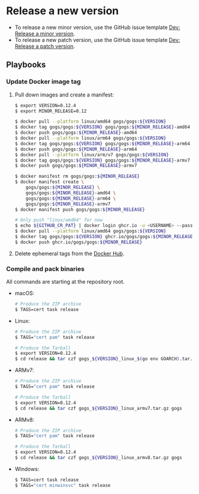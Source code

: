 # Release a new version

- To release a new minor version, use the GitHub issue template [Dev: Release a minor version](https://github.com/gogs/gogs/issues/new?title=Release+<MAJOR>.<MINOR>.0&labels=%F0%9F%93%B8%20release&template=dev_release_minor_version.md).
- To release a new patch version, use the GitHub issue template [Dev: Release a patch version](https://github.com/gogs/gogs/issues/new?title=Release+<MAJOR>.<MINOR>.<PATCH>&labels=%F0%9F%93%B8%20release&template=dev_release_patch_version.md).

## Playbooks

### Update Docker image tag

1. Pull down images and create a manifest:
	```sh
	$ export VERSION=0.12.4
	$ export MINOR_RELEASE=0.12

	$ docker pull --platform linux/amd64 gogs/gogs:${VERSION}
	$ docker tag gogs/gogs:${VERSION} gogs/gogs:${MINOR_RELEASE}-amd64
	$ docker push gogs/gogs:${MINOR_RELEASE}-amd64
	$ docker pull --platform linux/arm64 gogs/gogs:${VERSION}
	$ docker tag gogs/gogs:${VERSION} gogs/gogs:${MINOR_RELEASE}-arm64
	$ docker push gogs/gogs:${MINOR_RELEASE}-arm64
	$ docker pull --platform linux/arm/v7 gogs/gogs:${VERSION}
	$ docker tag gogs/gogs:${VERSION} gogs/gogs:${MINOR_RELEASE}-armv7
	$ docker push gogs/gogs:${MINOR_RELEASE}-armv7

	$ docker manifest rm gogs/gogs:${MINOR_RELEASE}
	$ docker manifest create \
		gogs/gogs:${MINOR_RELEASE} \
		gogs/gogs:${MINOR_RELEASE}-amd64 \
		gogs/gogs:${MINOR_RELEASE}-arm64 \
		gogs/gogs:${MINOR_RELEASE}-armv7
	$ docker manifest push gogs/gogs:${MINOR_RELEASE}

	# Only push "linux/amd64" for now
	$ echo ${GITHUB_CR_PAT} | docker login ghcr.io -u <USERNAME> --password-stdin
	$ docker pull --platform linux/amd64 gogs/gogs:${VERSION}
	$ docker tag gogs/gogs:${VERSION} ghcr.io/gogs/gogs:${MINOR_RELEASE}
	$ docker push ghcr.io/gogs/gogs:${MINOR_RELEASE}
	```
2. Delete ephemeral tags from the [Docker Hub](https://hub.docker.com/repository/docker/gogs/gogs/tags).

### Compile and pack binaries

All commands are starting at the repository root.

- macOS:
	```sh
	# Produce the ZIP archive
	$ TAGS=cert task release
	```
- Linux:
	```sh
	# Produce the ZIP archive
	$ TAGS="cert pam" task release

	# Produce the Tarball
	$ export VERSION=0.12.4
	$ cd release && tar czf gogs_${VERSION}_linux_$(go env GOARCH).tar.gz gogs
	```
- ARMv7:
	```sh
	# Produce the ZIP archive
	$ TAGS="cert pam" task release

	# Produce the Tarball
	$ export VERSION=0.12.4
	$ cd release && tar czf gogs_${VERSION}_linux_armv7.tar.gz gogs
	```
- ARMv8:
	```sh
	# Produce the ZIP archive
	$ TAGS="cert pam" task release

	# Produce the Tarball
	$ export VERSION=0.12.4
	$ cd release && tar czf gogs_${VERSION}_linux_armv8.tar.gz gogs
	```
- Windows:
	```sh
	$ TAGS=cert task release
	$ TAGS="cert minwinsvc" task release
	```
